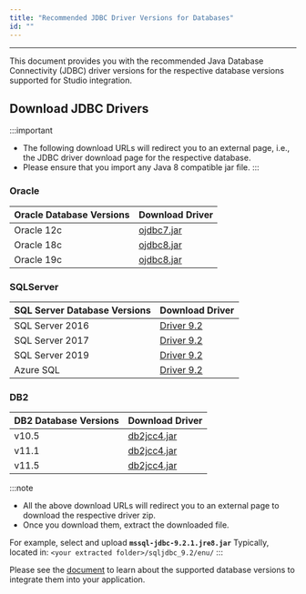 ```yaml
---
title: "Recommended JDBC Driver Versions for Databases"
id: ""
---
```

---

This document provides you with the recommended Java Database Connectivity (JDBC) driver versions for the respective database versions supported for Studio integration.

## Download JDBC Drivers

:::important
- The following download URLs will redirect you to an external page, i.e., the JDBC driver download page for the respective database.
- Please ensure that you import any Java 8 compatible jar file.
:::

### Oracle

| Oracle Database Versions | Download Driver   |
| ---| --- |
| Oracle 12c | [ojdbc7.jar](https://www.oracle.com/database/technologies/jdbc-drivers-12c-downloads.html)|
| Oracle 18c | [ojdbc8.jar](https://www.oracle.com/database/technologies/appdev/jdbc-ucp-183-downloads.html)|
| Oracle 19c |[ojdbc8.jar](https://www.oracle.com/database/technologies/appdev/jdbc-ucp-19-6-c-downloads.html) |

### SQLServer
 
| SQL Server Database Versions | Download Driver  |
| --- | --- |
| SQL Server 2016| [Driver 9.2](https://docs.microsoft.com/en-us/sql/connect/jdbc/download-microsoft-jdbc-driver-for-sql-server?view=sql-server-2016)|
| SQL Server 2017| [Driver 9.2](https://docs.microsoft.com/en-us/sql/connect/jdbc/download-microsoft-jdbc-driver-for-sql-server?view=sql-server-2017) |
| SQL Server 2019| [Driver 9.2](https://docs.microsoft.com/en-us/sql/connect/jdbc/download-microsoft-jdbc-driver-for-sql-server?view=sql-server-ver15) |
| Azure SQL | [Driver 9.2](https://docs.microsoft.com/en-us/sql/connect/jdbc/download-microsoft-jdbc-driver-for-sql-server?view=sql-server-ver15) |


### DB2

|DB2 Database Versions| Download Driver   |
| --- | --- |
| v10.5 | [db2jcc4.jar](https://www.ibm.com/support/pages/db2-jdbc-driver-versions-and-downloads) |
| v11.1 | [db2jcc4.jar](https://www.ibm.com/support/pages/db2-jdbc-driver-versions-and-downloads) |
| v11.5 | [db2jcc4.jar](https://www.ibm.com/support/pages/db2-jdbc-driver-versions-and-downloads) |

:::note
- All the above download URLs will redirect you to an external page to download the respective driver zip.
- Once you download them, extract the downloaded file.
   
For example, select and upload **`mssql-jdbc-9.2.1.jre8.jar`**
Typically, located in: `<your extracted folder>/sqljdbc_9.2/enu/`
:::

Please see the [document](/learn/app-development/services/database-services/database-services#supported-databases-and-versions) to learn about the supported database versions to integrate them into your application.
